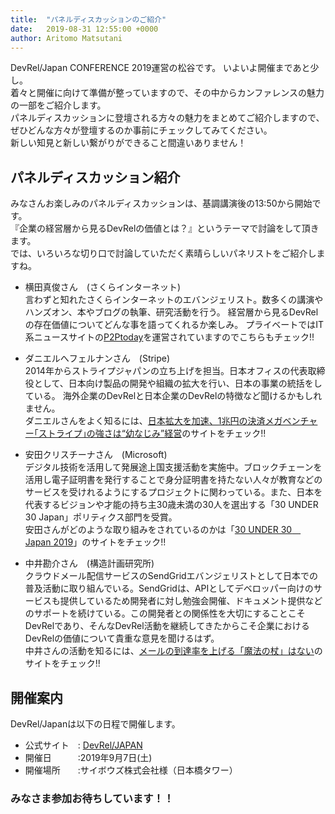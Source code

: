 ```yaml
---
title:  "パネルディスカッションのご紹介"
date:   2019-08-31 12:55:00 +0000
author: Aritomo Matsutani
---
```


DevRel/Japan CONFERENCE 2019運営の松谷です。
いよいよ開催まであと少し。  
着々と開催に向けて準備が整っていますので、その中からカンファレンスの魅力の一部をご紹介します。  
パネルディスカッションに登壇される方々の魅力をまとめてご紹介しますので、ぜひどんな方々が登壇するのか事前にチェックしてみてください。  
新しい知見と新しい繋がりができること間違いありません！
<!--more-->
## パネルディスカッション紹介
みなさんお楽しみのパネルディスカッションは、基調講演後の13:50から開始です。  
『企業の経営層から見るDevRelの価値とは？』というテーマで討論をして頂きます。  
では、いろいろな切り口で討論していただく素晴らしいパネリストをご紹介しますね。

* 横田真俊さん　(さくらインターネット)  
    言わずと知れたさくらインターネットのエバンジェリスト。数多くの講演やハンズオン、本やブログの執筆、研究活動を行う。  経営層から見るDevRelの存在価値についてどんな事を語ってくれるか楽しみ。
    プライベートではIT系ニュースサイトの[P2Ptoday](http://wslash.com/)を運営されていますのでこちらもチェック!!


* ダニエルへフェルナンさん　(Stripe)  
    2014年からストライプジャパンの立ち上げを担当。日本オフィスの代表取締役として、日本向け製品の開発や組織の拡大を行い、日本の事業の統括をしている。
    海外企業のDevRelと日本企業のDevRelの特徴など聞けるかもしれません。  
    ダニエルさんをよく知るには、[日本拡大を加速、1兆円の決済メガベンチャー｢ストライプ｣の強さは“幼なじみ”経営](https://www.businessinsider.jp/post-167517)のサイトをチェック!!


* 安田クリスチーナさん　(Microsoft)  
    デジタル技術を活用して発展途上国支援活動を実施中。ブロックチェーンを活用し電子証明書を発行することで身分証明書を持たない人々が教育などのサービスを受けれるようにするプロジェクトに関わっている。また、日本を代表するビジョンや才能の持ち主30歳未満の30人を選出する「30 UNDER 30 Japan」ポリティクス部門を受賞。  
    安田さんがどのような取り組みをされているのかは「[30 UNDER 30　Japan 2019](https://forbesjapan.com/30under30/)」のサイトをチェック!!

* 中井勘介さん　(構造計画研究所)   
    クラウドメール配信サービスのSendGridエバンジェリストとして日本での普及活動に取り組んでいる。SendGridは、APIとしてデベロッパー向けのサービスも提供しているため開発者に対し勉強会開催、ドキュメント提供などのサポートを続けている。この開発者との関係性を大切にすることこそDevRelであり、そんなDevRel活動を継続してきたからこそ企業におけるDevRelの価値について貴重な意見を聞けるはず。  
    中井さんの活動を知るには、[メールの到達率を上げる「魔法の杖」はない](https://www.businessinsider.jp/post-167517)のサイトをチェック!!
    

## 開催案内
DevRel/Japanは以下の日程で開催します。  
* 公式サイト　:  [DevRel/JAPAN](https://devrel.tokyo/japan-2019/)
* 開催日　　　:2019年9月7日(土)
* 開催場所　　:サイボウズ株式会社様（日本橋タワー）  

### みなさま参加お待ちしています！！

